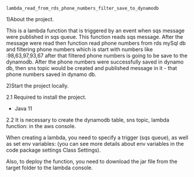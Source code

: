                                       lambda_read_from_rds_phone_numbers_filter_save_to_dynamodb
                                      
1)About the project.

This is a lambda function that is triggered by an event when sqs message were published in sqs queue. 
This function reads sqs message. After the message were read then function read phone numbers from rds mySql db 
and filtering phone numbers which is start with numbers like :98,63,97,93,67 after that filtered phone numbers is going to be save to the dynamodb. 
After the phone numbers were successfully saved in dynamo db, then sns topic would be created and published message in it - that phone numbers saved in dynamo db.

2)Start the project locally.

2.1 Required to install the project.

* Java 11

2.2 It is necessary to create the dynamodb table, sns topic, lambda function: in the aws console.

When creating a lambda, you need to specify a trigger (sqs queue), as well as set env variables: 
(you can see more details about env variables in the code package settings Class Settings).

Also, to deploy the function, you need to download the jar file from the target folder to the lambda console.


